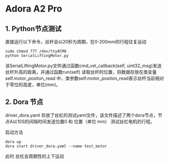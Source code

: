 # Adora A2 Pro



## 1. Python节点测试

直接运行以下命令，丝杆会以20秒为周期，在0-200mm的行程往复运动

```
sudo chmod 777 /dev/ttyACM0
python SerialLiftingMotor.py
```

该SerialLiftingMotor.py文件通过函数cmd_vel_callback(self, uint32_msg)发送丝杆升高的距离，并通过函数run(self) 读取丝杆的位置，将数据存放在类变量 self.motor_positon_read 中，类参数self.motor_positon_read表示丝杆当前相对于零位的高度，单位(mm)。



## 2. Dora 节点

driver_dora.yaml 存放了丝杠的测试yaml文件，该文件描述了两个dora节点，节点A以10S的间隔时间发送位置0 和 位置（单位 mm） 测试丝杠电机的行程。

启动方法

```
dora up
dora start driver_dora.yaml --name test_motor
```

此时 丝杠会周期性的上下运动
